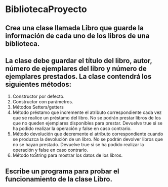 # BibliotecaProyecto

## Crea una clase llamada Libro que guarde la información de cada uno de los libros de una biblioteca.

## La clase debe guardar el título del libro, autor, número de ejemplares del libro y número de ejemplares prestados. La clase contendrá los siguientes métodos:
1. Constructor por defecto.
2. Constructor con parámetros.
3. Métodos Setters/getters
4. Método préstamo que incremente el atributo correspondiente cada vez que se realice un préstamo del libro. No se podrán prestar libros de los que no queden ejemplares disponibles para prestar. Devuelve true si se ha podido realizar la operación y false en caso contrario.
5. Método devolución que decremente el atributo correspondiente cuando se produzca la devolución de un libro. No se podrán devolver libros que no se hayan prestado. Devuelve true si se ha podido realizar la operación y false en caso contrario.
6. Método toString para mostrar los datos de los libros.

## Escribe un programa para probar el funcionamiento de la clase Libro.
